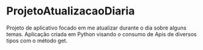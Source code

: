 # ProjetoAtualizacaoDiaria
Projeto de aplicativo focado em me atualizar durante o dia sobre alguns temas.
Aplicação criada em Python visando o consumo de Apis de diversos tipos com o método get.
